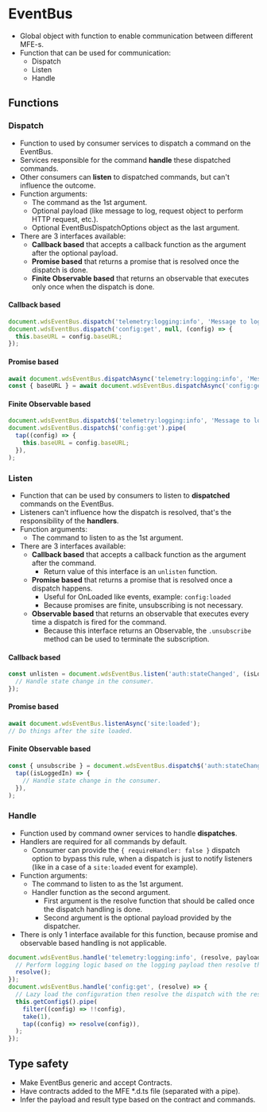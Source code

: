# EventBus

- Global object with function to enable communication between different MFE-s.
- Function that can be used for communication:
  - Dispatch
  - Listen
  - Handle

## Functions

### Dispatch

- Function to used by consumer services to dispatch a command on the EventBus.
- Services responsible for the command **handle** these dispatched commands.
- Other consumers can **listen** to dispatched commands, but can't influence the outcome.
- Function arguments:
  - The command as the 1st argument.
  - Optional payload (like message to log, request object to perform HTTP request, etc.).
  - Optional EventBusDispatchOptions object as the last argument.
- There are 3 interfaces available:
  - **Callback based** that accepts a callback function as the argument after the optional payload.
  - **Promise based** that returns a promise that is resolved once the dispatch is done.
  - **Finite Observable based** that returns an observable that executes only once when the dispatch is done.

#### Callback based

```ts
document.wdsEventBus.dispatch('telemetry:logging:info', 'Message to log');
document.wdsEventBus.dispatch('config:get', null, (config) => {
  this.baseURL = config.baseURL;
});
```

#### Promise based

```ts
await document.wdsEventBus.dispatchAsync('telemetry:logging:info', 'Message to log');
const { baseURL } = await document.wdsEventBus.dispatchAsync('config:get');
```

#### Finite Observable based

```ts
document.wdsEventBus.dispatch$('telemetry:logging:info', 'Message to log');
document.wdsEventBus.dispatch$('config:get').pipe(
  tap((config) => {
    this.baseURL = config.baseURL;
  }),
);
```

### Listen

- Function that can be used by consumers to listen to **dispatched** commands on the EventBus.
- Listeners can't influence how the dispatch is resolved, that's the responsibility of the **handlers**.
- Function arguments:
  - The command to listen to as the 1st argument.
- There are 3 interfaces available:
  - **Callback based** that accepts a callback function as the argument after the command.
    - Return value of this interface is an `unlisten` function.
  - **Promise based** that returns a promise that is resolved once a dispatch happens.
    - Useful for OnLoaded like events, example: `config:loaded`
    - Because promises are finite, unsubscribing is not necessary.
  - **Observable based** that returns an observable that executes every time a dispatch is fired for the command.
    - Because this interface returns an Observable, the `.unsubscribe` method can be used to terminate the subscription.

#### Callback based

```ts
const unlisten = document.wdsEventBus.listen('auth:stateChanged', (isLoggedIn) => {
  // Handle state change in the consumer.
});
```

#### Promise based

```ts
await document.wdsEventBus.listenAsync('site:loaded');
// Do things after the site loaded.
```

#### Finite Observable based

```ts
const { unsubscribe } = document.wdsEventBus.dispatch$('auth:stateChanged').pipe(
  tap((isLoggedIn) => {
    // Handle state change in the consumer.
  }),
);
```

### Handle

- Function used by command owner services to handle **dispatches**.
- Handlers are required for all commands by default.
  - Consumer can provide the `{ requireHandler: false }` dispatch option to bypass this rule, when a dispatch is just to
    notify listeners (like in a case of a `site:loaded` event for example).
- Function arguments:
  - The command to listen to as the 1st argument.
  - Handler function as the second argument.
    - First argument is the resolve function that should be called once the dispatch handling is done.
    - Second argument is the optional payload provided by the dispatcher.
- There is only 1 interface available for this function, because promise and observable based handling is not applicable.

```ts
document.wdsEventBus.handle('telemetry:logging:info', (resolve, payload) => {
  // Perform logging logic based on the logging payload then resolve the dispatch.
  resolve();
});
document.wdsEventBus.handle('config:get', (resolve) => {
  // Lazy load the configuration then resolve the dispatch with the result.
  this.getConfig$().pipe(
    filter((config) => !!config),
    take(1),
    tap((config) => resolve(config)),
  );
});
```

## Type safety

- Make EventBus generic and accept Contracts.
- Have contracts added to the MFE \*.d.ts file (separated with a pipe).
- Infer the payload and result type based on the contract and commands.
